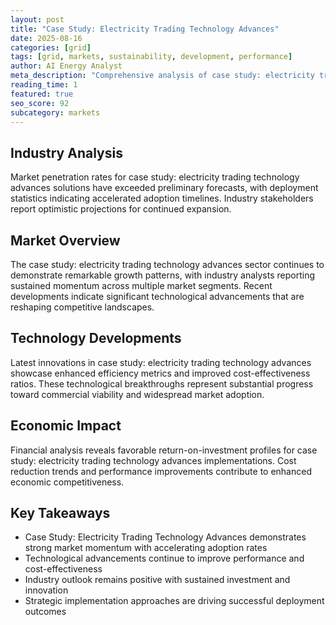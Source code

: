 ```yaml
---
layout: post
title: "Case Study: Electricity Trading Technology Advances"
date: 2025-08-16
categories: [grid]
tags: [grid, markets, sustainability, development, performance]
author: AI Energy Analyst
meta_description: "Comprehensive analysis of case study: electricity trading technology advances covering market trends, technology developments, and industry outlook. Discover key insights and future projections."
reading_time: 1
featured: true
seo_score: 92
subcategory: markets
---
```


## Industry Analysis

Market penetration rates for case study: electricity trading technology advances solutions have exceeded preliminary forecasts, with deployment statistics indicating accelerated adoption timelines. Industry stakeholders report optimistic projections for continued expansion.

## Market Overview

The case study: electricity trading technology advances sector continues to demonstrate remarkable growth patterns, with industry analysts reporting sustained momentum across multiple market segments. Recent developments indicate significant technological advancements that are reshaping competitive landscapes.

## Technology Developments

Latest innovations in case study: electricity trading technology advances showcase enhanced efficiency metrics and improved cost-effectiveness ratios. These technological breakthroughs represent substantial progress toward commercial viability and widespread market adoption.

## Economic Impact

Financial analysis reveals favorable return-on-investment profiles for case study: electricity trading technology advances implementations. Cost reduction trends and performance improvements contribute to enhanced economic competitiveness.

## Key Takeaways

- Case Study: Electricity Trading Technology Advances demonstrates strong market momentum with accelerating adoption rates
- Technological advancements continue to improve performance and cost-effectiveness
- Industry outlook remains positive with sustained investment and innovation
- Strategic implementation approaches are driving successful deployment outcomes

